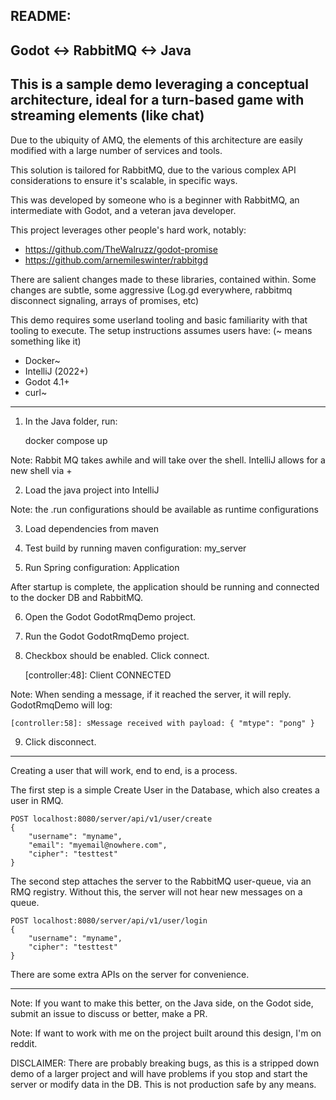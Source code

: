 README: 
-
Godot <-> RabbitMQ <-> Java
-----

This is a sample demo leveraging a conceptual architecture, ideal for a turn-based game with streaming elements (like chat)
------

Due to the ubiquity of AMQ, the elements of this architecture are easily modified with a large number of services and tools.

This solution is tailored for RabbitMQ, due to the various complex API considerations to ensure it's scalable, in specific ways.

This was developed by someone who is a beginner with RabbitMQ, an intermediate with Godot, and a veteran java developer.

This project leverages other people's hard work, notably:
* https://github.com/TheWalruzz/godot-promise
* https://github.com/arnemileswinter/rabbitgd

There are salient changes made to these libraries, contained within. 
Some changes are subtle, some aggressive (Log.gd everywhere, rabbitmq disconnect signaling, arrays of promises, etc) 

This demo requires some userland tooling and basic familiarity with that tooling to execute.
The setup instructions assumes users have: (~ means something like it)

* Docker~
* IntelliJ (2022+)
* Godot 4.1+
* curl~
-----

1. In the Java folder, run:
 

    docker compose up

Note: Rabbit MQ takes awhile and will take over the shell. IntelliJ allows for a new shell via +

2. Load the java project into IntelliJ

Note: the .run configurations should be available as runtime configurations

3. Load dependencies from maven

4. Test build by running maven configuration: my_server 

5. Run Spring configuration: Application

After startup is complete, the application should be running and connected to the docker DB and RabbitMQ.

6. Open the Godot GodotRmqDemo project.
7. Run the Godot GodotRmqDemo project.
8. Checkbox should be enabled. Click connect.


    [controller:48]: Client CONNECTED

Note: When sending a message, if it reached the server, it will reply. GodotRmqDemo will log:

    [controller:58]: sMessage received with payload: { "mtype": "pong" }

9. Click disconnect.

-----

Creating a user that will work, end to end, is a process.

The first step is a simple Create User in the Database, which also creates a user in RMQ.

    POST localhost:8080/server/api/v1/user/create
    {
        "username": "myname",
        "email": "myemail@nowhere.com",
        "cipher": "testtest"
    }

The second step attaches the server to the RabbitMQ user-queue, via an RMQ registry.
Without this, the server will not hear new messages on a queue.

    POST localhost:8080/server/api/v1/user/login
    {
        "username": "myname",
        "cipher": "testtest"
    }

There are some extra APIs on the server for convenience.

-----

Note: If you want to make this better, on the Java side, on the Godot side, submit an issue to discuss or better, make a PR.

Note: If want to work with me on the project built around this design, I'm on reddit.

DISCLAIMER:
There are probably breaking bugs, as this is a stripped down demo of a larger project and will have problems if you stop and start the server or modify data in the DB. This is not production safe by any means.
